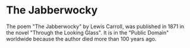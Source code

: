 # The Jabberwocky

The poem "The Jabberwocky" by Lewis Carroll, was published in 1871 in the novel "Through the Looking Glass". It is in the "Public Domain" worldwide because the author died more than 100 years ago.
